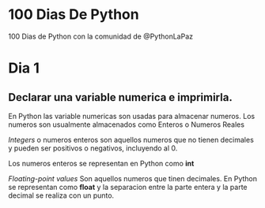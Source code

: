 # 100 Dias De Python 
100 Dias de Python con la comunidad de @PythonLaPaz

# Dia 1
## Declarar una variable numerica e imprimirla. 

En Python las variable numericas son usadas para almacenar numeros. 
Los numeros son usualmente almacenados como Enteros o Numeros Reales 

*Integers* o numeros enteros son aquellos numeros que no tienen decimales y pueden ser positivos o negativos, incluyendo al 0.

Los numeros enteros se representan en Python como **int**

*Floating-point values* Son aquellos numeros que tinen decimales. En Python se representan como **float** y la separacion entre la parte entera y la parte decimal se realiza con un punto. 

